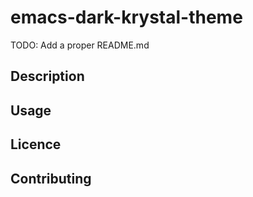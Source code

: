 
# emacs-dark-krystal-theme

TODO: Add a proper README.md

## Description

## Usage

## Licence

## Contributing


